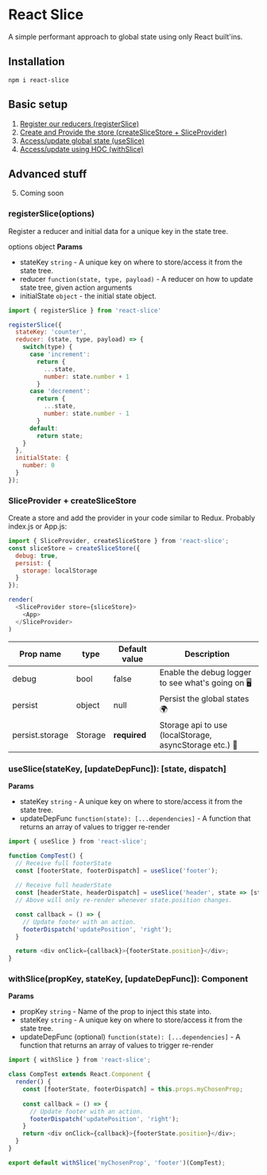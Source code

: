 # React Slice
A simple performant approach to global state using only React built'ins.

## Installation
```
npm i react-slice
```

## Basic setup

1. [Register our reducers (registerSlice)](#registersliceoptions)
2. [Create and Provide the store (createSliceStore + SliceProvider)](#sliceprovider--createslicestore)
3. [Access/update global state (useSlice)](#useslicestatekey-updatedepfunc-state-dispatch)
4. [Access/update using HOC (withSlice)](#withslicepropkey-statekey-updatedepfunc-component)

## Advanced stuff
5. Coming soon

### registerSlice(options)
Register a reducer and initial data for a unique key in the state tree.

options object **Params**
- stateKey `string` - A unique key on where to store/access it from the state tree.
- reducer `function(state, type, payload)` - A reducer on how to update state tree, given action arguments
- initialState `object` - the initial state object.

```js
import { registerSlice } from 'react-slice'

registerSlice({
  stateKey: 'counter',
  reducer: (state, type, payload) => {
    switch(type) {
      case 'increment':
        return {
          ...state,
          number: state.number + 1
        }
      case 'decrement':
        return {
          ...state,
          number: state.number - 1
        }
      default:
        return state;
    }
  },
  initialState: {
    number: 0
  }
});
```

### SliceProvider + createSliceStore
Create a store and add the provider in your code similar to Redux.
Probably index.js or App.js:
```js
import { SliceProvider, createSliceStore } from 'react-slice';
const sliceStore = createSliceStore({
  debug: true,
  persist: {
    storage: localStorage
  }
});

render(
  <SliceProvider store={sliceStore}>
    <App>
  </SliceProvider>
)
```

| Prop name | type | Default value | Description |
| --- | --- | --- | --- |
| debug | bool | false | Enable the debug logger to see what's going on 🖥 |
| persist | object | null | Persist the global states 🌍 |
| persist.storage | Storage | **required** | Storage api to use (localStorage, asyncStorage etc.) 🏬 |


### useSlice(stateKey, [updateDepFunc]): [state, dispatch]

**Params**
- stateKey `string` - A unique key on where to store/access it from the state tree.
- updateDepFunc `function(state): [...dependencies]` - A function that returns an array of values to trigger re-render

```js
import { useSlice } from 'react-slice';

function CompTest() {
  // Receive full footerState
  const [footerState, footerDispatch] = useSlice('footer');
  
  // Receive full headerState
  const [headerState, headerDispatch] = useSlice('header', state => [state.position]);
  // Above will only re-render whenever state.position changes.

  const callback = () => {
    // Update footer with an action.
    footerDispatch('updatePosition', 'right');
  }

  return <div onClick={callback}>{footerState.position}</div>;
}
```

### withSlice(propKey, stateKey, [updateDepFunc]): Component

**Params**
- propKey `string` - Name of the prop to inject this state into.
- stateKey `string` - A unique key on where to store/access it from the state tree.
- updateDepFunc (optional) `function(state): [...dependencies]` - A function that returns an array of values to trigger re-render

```js
import { withSlice } from 'react-slice';

class CompTest extends React.Component {
  render() {
    const [footerState, footerDispatch] = this.props.myChosenProp;
    
    const callback = () => {
      // Update footer with an action.
      footerDispatch('updatePosition', 'right');
    }
    return <div onClick={callback}>{footerState.position}</div>;
  }
}

export default withSlice('myChosenProp', 'footer')(CompTest);
```